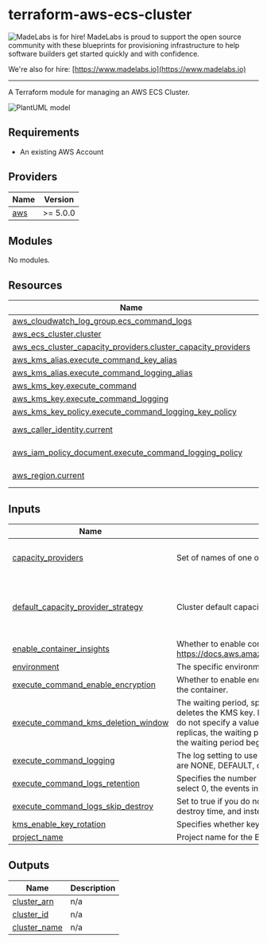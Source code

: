 # terraform-aws-ecs-cluster

<!-- BEGIN MadeLabs Header -->
![MadeLabs is for hire!](https://d2xqy67kmqxrk1.cloudfront.net/horizontal_logo_white.png)
MadeLabs is proud to support the open source community with these blueprints for provisioning infrastructure to help software builders get started quickly and with confidence. 

We're also for hire: [https://www.madelabs.io](https://www.madelabs.io)
<!-- END MadeLabs Header -->
---

A Terraform module for managing an AWS ECS Cluster.

![PlantUML model](http://www.plantuml.com/plantuml/proxy?cache=no&src=https://raw.githubusercontent.com/madelabs/terraform-aws-ecs-cluster/main/docs/terraform-aws-ecs-cluster.puml)

## Requirements

- An existing AWS Account

<!-- BEGIN_TF_DOCS -->
## Providers

| Name | Version |
|------|---------|
| <a name="provider_aws"></a> [aws](#provider\_aws) | >= 5.0.0 |

## Modules

No modules.

## Resources

| Name | Type |
|------|------|
| [aws_cloudwatch_log_group.ecs_command_logs](https://registry.terraform.io/providers/hashicorp/aws/latest/docs/resources/cloudwatch_log_group) | resource |
| [aws_ecs_cluster.cluster](https://registry.terraform.io/providers/hashicorp/aws/latest/docs/resources/ecs_cluster) | resource |
| [aws_ecs_cluster_capacity_providers.cluster_capacity_providers](https://registry.terraform.io/providers/hashicorp/aws/latest/docs/resources/ecs_cluster_capacity_providers) | resource |
| [aws_kms_alias.execute_command_key_alias](https://registry.terraform.io/providers/hashicorp/aws/latest/docs/resources/kms_alias) | resource |
| [aws_kms_alias.execute_command_logging_alias](https://registry.terraform.io/providers/hashicorp/aws/latest/docs/resources/kms_alias) | resource |
| [aws_kms_key.execute_command](https://registry.terraform.io/providers/hashicorp/aws/latest/docs/resources/kms_key) | resource |
| [aws_kms_key.execute_command_logging](https://registry.terraform.io/providers/hashicorp/aws/latest/docs/resources/kms_key) | resource |
| [aws_kms_key_policy.execute_command_logging_key_policy](https://registry.terraform.io/providers/hashicorp/aws/latest/docs/resources/kms_key_policy) | resource |
| [aws_caller_identity.current](https://registry.terraform.io/providers/hashicorp/aws/latest/docs/data-sources/caller_identity) | data source |
| [aws_iam_policy_document.execute_command_logging_policy](https://registry.terraform.io/providers/hashicorp/aws/latest/docs/data-sources/iam_policy_document) | data source |
| [aws_region.current](https://registry.terraform.io/providers/hashicorp/aws/latest/docs/data-sources/region) | data source |

## Inputs

| Name | Description | Type | Default | Required |
|------|-------------|------|---------|:--------:|
| <a name="input_capacity_providers"></a> [capacity\_providers](#input\_capacity\_providers) | Set of names of one or more capacity providers to associate with the cluster. | `list(string)` | <pre>[<br>  "FARGATE"<br>]</pre> | no |
| <a name="input_default_capacity_provider_strategy"></a> [default\_capacity\_provider\_strategy](#input\_default\_capacity\_provider\_strategy) | Cluster default capacity provider arguments. | <pre>list(object({<br>    capacity_provider = string<br>    base              = number<br>    weight            = number<br>  }))</pre> | `[]` | no |
| <a name="input_enable_container_insights"></a> [enable\_container\_insights](#input\_enable\_container\_insights) | Whether to enable container insights. https://docs.aws.amazon.com/AmazonCloudWatch/latest/monitoring/ContainerInsights.html | `bool` | `true` | no |
| <a name="input_environment"></a> [environment](#input\_environment) | The specific environment or stage that applies to this project. [example dev, uat, prod] | `string` | n/a | yes |
| <a name="input_execute_command_enable_encryption"></a> [execute\_command\_enable\_encryption](#input\_execute\_command\_enable\_encryption) | Whether to enable encryption for ECS execute command data between the local client and the container. | `bool` | `false` | no |
| <a name="input_execute_command_kms_deletion_window"></a> [execute\_command\_kms\_deletion\_window](#input\_execute\_command\_kms\_deletion\_window) | The waiting period, specified in number of days. After the waiting period ends, AWS KMS deletes the KMS key. If you specify a value, it must be between 7 and 30, inclusive. If you do not specify a value, it defaults to 30. If the KMS key is a multi-Region primary key with replicas, the waiting period begins when the last of its replica keys is deleted. Otherwise, the waiting period begins immediately. | `number` | `7` | no |
| <a name="input_execute_command_logging"></a> [execute\_command\_logging](#input\_execute\_command\_logging) | The log setting to use for redirecting logs for your execute command results. Valid values are NONE, DEFAULT, or OVERRIDE. Defaults to DEFAULT. | `string` | `"DEFAULT"` | no |
| <a name="input_execute_command_logs_retention"></a> [execute\_command\_logs\_retention](#input\_execute\_command\_logs\_retention) | Specifies the number of days you want to retain log events in the specified log group. If you select 0, the events in the log group are always retained and never expire. | `number` | `30` | no |
| <a name="input_execute_command_logs_skip_destroy"></a> [execute\_command\_logs\_skip\_destroy](#input\_execute\_command\_logs\_skip\_destroy) | Set to true if you do not wish the log group (and any logs it may contain) to be deleted at destroy time, and instead just remove the log group from the Terraform state. | `bool` | `false` | no |
| <a name="input_kms_enable_key_rotation"></a> [kms\_enable\_key\_rotation](#input\_kms\_enable\_key\_rotation) | Specifies whether key rotation is enabled. Defaults to true. | `bool` | `true` | no |
| <a name="input_project_name"></a> [project\_name](#input\_project\_name) | Project name for the ECS task and service. | `string` | n/a | yes |

## Outputs

| Name | Description |
|------|-------------|
| <a name="output_cluster_arn"></a> [cluster\_arn](#output\_cluster\_arn) | n/a |
| <a name="output_cluster_id"></a> [cluster\_id](#output\_cluster\_id) | n/a |
| <a name="output_cluster_name"></a> [cluster\_name](#output\_cluster\_name) | n/a |
<!-- END_TF_DOCS -->